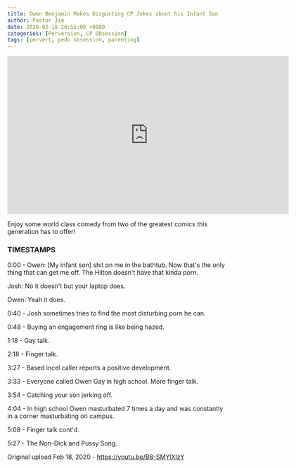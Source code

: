 ```yaml
---
title: Owen Benjamin Makes Disgusting CP Jokes about his Infant Son
author: Pastor Jim
date: 2020-02-18 20:55:00 +0800
categories: [Perversion, CP Obsession]
tags: [pervert, pedo obsession, parenting]
---
```




<iframe width="640" height="360" scrolling="no" frameborder="0" style="border: none;" src="https://www.bitchute.com/embed/950NN9QWzgny/"></iframe>

Enjoy some world class comedy from two of the greatest comics this generation has to offer!



### TIMESTAMPS
0:00 - Owen: [My infant son] shit on me in the bathtub. Now that's the only thing that can get me off. The Hilton doesn't have that kinda porn.

Josh: No it doesn't but your laptop does.

Owen: Yeah it does.

0:40 - Josh sometimes tries to find the most disturbing porn he can.

0:48 - Buying an engagement ring is like being hazed.

1:18 - Gay talk.

2:18 - Finger talk.

3:27 - Based incel caller reports a positive development.

3:33 - Everyone called Owen Gay in high school. More finger talk.

3:54 - Catching your son jerking off.

4:04 - In high school Owen masturbated 7 times a day and was constantly in a corner masturbating on campus.

5:08 - Finger talk cont'd.

5:27 - The Non-Dick and Pussy Song.



Original upload Feb 18, 2020 - https://youtu.be/B8-SMYlXlzY 
